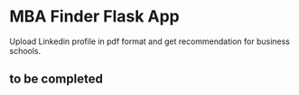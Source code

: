# MBA Finder Flask App
Upload Linkedin profile in pdf format and get recommendation for business schools.

## to be completed
